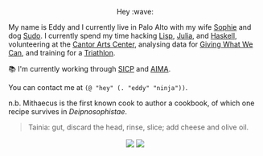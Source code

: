 <p align="center">
  Hey :wave:
</p>

My name is Eddy and I currently live in Palo Alto with my wife [Sophie](https://github.com/sophieschau) and dog [Sudo](https://instagram.com/adognamedsudo). I currently spend my time hacking [Lisp](http://www.paulgraham.com/avg.html), [Julia](https://julialang.org), and [Haskell](https://www.simplehaskell.org), volunteering at the [Cantor Arts Center](https://en.wikipedia.org/wiki/Cantor_Arts_Center), analysing data for [Giving What We Can](https://givingwhatwecan.org), and training for a [Triathlon](https://www.svtriclub.org). 

:books: I'm currently working through [SICP](https://mithaecus.github.io/book-sicp) and [AIMA](https://mithaecus.github.io/book-aima). 

You can contact me at `(@ "hey" (. "eddy" "ninja"))`.

n.b. Mithaecus is the first known cook to author a cookbook, of which one recipe survives in *Deipnosophistae*.

> Tainia: gut, discard the head, rinse, slice; add cheese and olive oil.

<p align="center">
  <img align="center" src="https://github-readme-stats.vercel.app/api?username=Mithaecus&show_icons=true&theme=calm" />
  <img align="center" src="https://github-readme-stats.vercel.app/api/top-langs/?username=Mithaecus&hide=css,javascript,html&exclude_repo=mangata-e2e" />
</p>
